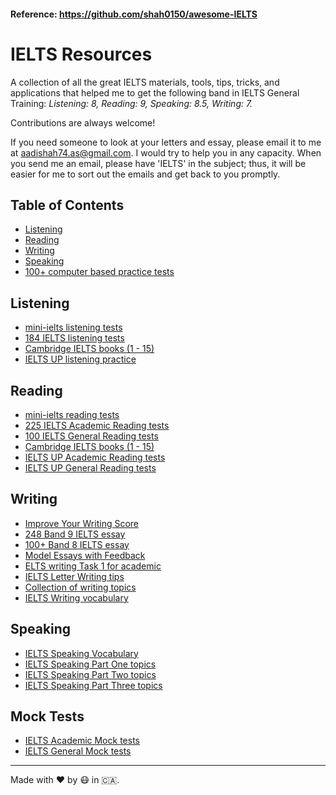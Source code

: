 #### Reference: https://github.com/shah0150/awesome-IELTS

# IELTS Resources

A collection of all the great IELTS materials, tools, tips, tricks, and applications that helped me to get the following band in IELTS General Training:
*Listening: 8, Reading: 9, Speaking: 8.5, Writing: 7.*

Contributions are always welcome!

If you need someone to look at your letters and essay, please email it to me at aadishah74.as@gmail.com. I would try to help you in any capacity. When you send me an email, please have 'IELTS' in the subject; thus, it will be easier for me to sort out the emails and get back to you promptly.

## Table of Contents

- [Listening](#listening)
- [Reading](#reading)
- [Writing](#writing)
- [Speaking](#speaking)
- [100+ computer based practice tests](#mock-tests)

## Listening

- [mini-ielts listening tests](http://mini-ielts.com/listening)
- [184 IELTS listening tests](https://practicepteonline.com/ielts-listening-tests/)
- [Cambridge IELTS books (1 - 15)](https://ieltspracticeonline.com/download-all-cambridge-ielts-books-pdfaudio-1-14/)
- [IELTS UP listening practice](https://ielts-up.com/listening/ielts-listening-practice.html)

## Reading

- [mini-ielts reading tests](http://mini-ielts.com/reading)
- [225 IELTS Academic Reading tests](https://practicepteonline.com/ielts-reading-tests/)
- [100 IELTS General Reading tests](https://practicepteonline.com/ielts-general-reading-tests/)
- [Cambridge IELTS books (1 - 15)](https://ieltspracticeonline.com/download-all-cambridge-ielts-books-pdfaudio-1-14/)
- [IELTS UP Academic Reading tests](https://ielts-up.com/reading/ielts-reading-practice.html#academic)
- [IELTS UP General Reading tests](https://ielts-up.com/reading/ielts-reading-practice.html#general)

## Writing

- [Improve Your Writing Score](http://www.ielts-practice.org/ielts-writing/)
- [248 Band 9 IELTS essay](http://www.ielts-practice.org/band-9-essays/)
- [100+ Band 8 IELTS essay](http://www.ielts-practice.org/band-8-essays/)
- [Model Essays with Feedback](https://www.ieltsbuddy.com/ielts-sample-essays.html)
- [ELTS writing Task 1 for academic](https://www.ieltsbuddy.com/ielts-writing-task-1.html)
- [IELTS Letter Writing tips](https://ieltsliz.com/ielts-letter-writing-essential-tips/)
- [Collection of writing topics](https://writing9.com/ielts-writing-task-2-topics)
- [IELTS Writing vocabulary](https://ielts-up.com/writing/ielts-vocabulary-writing.html)

## Speaking

- [IELTS Speaking Vocabulary](https://ielts-up.com/speaking/ielts-vocabulary-speaking.html)
- [IELTS Speaking Part One topics](https://ieltsliz.com/ielts-speaking-part-1-topics/)
- [IELTS Speaking Part Two topics](https://ieltsliz.com/ielts-speaking-part-2-topics/)
- [IELTS Speaking Part Three topics](https://ieltsliz.com/ielts-speaking-part-3-topics-2/)

## Mock Tests

- [IELTS Academic Mock tests](https://ieltsonlinetests.com/ielts-exam-library#academic)
- [IELTS General Mock tests](https://ieltsonlinetests.com/ielts-exam-library#general-test)

------------------------------

Made with :heart: by :mask: in :canada:.

